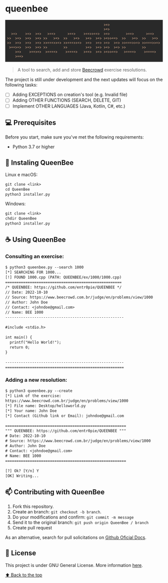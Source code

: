 # queenbee

<!---Esses são exemplos. Veja https://shields.io para outras pessoas ou para personalizar este conjunto de escudos. Você pode querer incluir dependências, status do projeto e informações de licença aqui--->
<!---Incrível trabalho do iuricode. Por favor, dá um confere: https://github.com/iuricode/readme-template --->

<!--
![GitHub repo size](https://img.shields.io/github/repo-size/iuricode/README-template?style=for-the-badge)
![GitHub language count](https://img.shields.io/github/languages/count/iuricode/README-template?style=for-the-badge)
![GitHub forks](https://img.shields.io/github/forks/iuricode/README-template?style=for-the-badge)
![Bitbucket open issues](https://img.shields.io/bitbucket/issues/iuricode/README-template?style=for-the-badge)
![Bitbucket open pull requests](https://img.shields.io/bitbucket/pr-raw/iuricode/README-template?style=for-the-badge)
-->

<img src=".queenbee.png" alt="Queenbee Help Text">


> A tool to search, add and store [Beecrowd](https://www.beecrowd.com.br/judge/en) exercise resolutions. 

The project is still under development and the next updates will focus on the following tasks:

- [ ] Adding EXCEPTIONS on creation's tool (e.g. Invalid file)
- [ ] Adding OTHER FUNCTIONS (SEARCH, DELETE, GIT)
- [ ] Implement OTHER LANGUAGES (Java, Kotlin, C#, etc.)

## 💻 Prerequisites

Before you start, make sure you've met the following requirements:
* Python 3.7 or higher

## 🚀 Instaling QueenBee

Linux e macOS:
```
git clone <link>
cd QueenBee
python3 installer.py
```

Windows:
```
git clone <link>
chdir QueenBee
python3 installer.py
```

## ☕ Using QueenBee

### Consulting an exercise:

```
$ python3 queenbee.py --search 1000
[*] SEARCHING FOR 1000...
[!] FOUND 1000.cpp (PATH: QUEENBEE/ex/1000/1000.cpp)
====================================================
/* QUEENBEE: https://github.com/entr0pie/QUEENBEE */
// Date: 2022-10-10
// Source: https://www.beecrowd.com.br/judge/en/problems/view/1000
// Author: John Doe 
// Contact: <johndoe@gmail.com>
// Name: BEE 1000
-----------------------------------------------------

#include <stdio.h>

int main() {
  printf("Hello World!");
  return 0;
}

-----------------------------------------------------
=====================================================
```

### Adding a new resolution:
```
$ python3 queenbee.py --create
[*] Link of the exercise: https://www.beecrowd.com.br/judge/en/problems/view/1000
[*] File name: Desktop/helloworld.py
[*] Your name: John Doe
[*] Contact (Github link or Email): johndoe@gmail.com

======================================================
""" QUEENBEE: https://github.com/entr0pie/QUEENBEE """
# Date: 2022-10-10
# Source: https://www.beecrowd.com.br/judge/en/problems/view/1000
# Author: John Doe
# Contact: <johndoe@gmail.com>
# Name: BEE 1000
======================================================

[?] Ok? [Y/n] Y
[OK] Writing...
```
<!-- Adicione comandos de execução e exemplos que você acha que os usuários acharão úteis. Fornece uma referência de opções para pontos de bônus! -->

## 📫 Contributing with QueenBee
<!---Se o seu README for longo ou se você tiver algum processo ou etapas específicas que deseja que os contribuidores sigam, considere a criação de um arquivo CONTRIBUTING.md separado--->

1. Fork this repository.
2. Create an branch: `git checkout -b branch`.
3. Do your modifications and confirm: `git commit -m message`
4. Send it to the original branch: `git push origin QueenBee / branch`
5. Create pull request

As an alternative, search for pull solicitations on [Github Oficial Docs](https://help.github.com/en/github/collaborating-with-issues-and-pull-requests/creating-a-pull-request).

<!--
## 🤝 Colaboradores

Agradecemos às seguintes pessoas que contribuíram para este projeto:

<table>
  <tr>
    <td align="center">
      <a href="#">
        <img src="https://avatars3.githubusercontent.com/u/31936044" width="100px;" alt="Foto do Iuri Silva no GitHub"/><br>
        <sub>
          <b>Iuri Silva</b>
        </sub>
      </a>
    </td>
    <td align="center">
      <a href="#">
        <img src="https://s2.glbimg.com/FUcw2usZfSTL6yCCGj3L3v3SpJ8=/smart/e.glbimg.com/og/ed/f/original/2019/04/25/zuckerberg_podcast.jpg" width="100px;" alt="Foto do Mark Zuckerberg"/><br>
        <sub>
          <b>Mark Zuckerberg</b>
        </sub>
      </a>
    </td>
    <td align="center">
      <a href="#">
        <img src="https://miro.medium.com/max/360/0*1SkS3mSorArvY9kS.jpg" width="100px;" alt="Foto do Steve Jobs"/><br>
        <sub>
          <b>Steve Jobs</b>
        </sub>
      </a>
    </td>
  </tr>
</table>


## 😄 Seja um dos contribuidores<br>

Quer fazer parte desse projeto? Clique [AQUI](CONTRIBUTING.md) e leia como contribuir.
-->

## 📝 License

This project is under GNU General License. More information [here](LICENSE).


[⬆ Back to the top](#QueenBee)<br>
